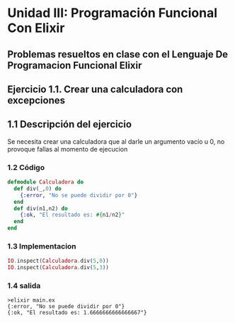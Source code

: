 # Unidad III: Programación Funcional Con Elixir
##  Problemas resueltos en clase con el Lenguaje De Programacion Funcional Elixir
##  Ejercicio 1.1. Crear una calculadora con excepciones
## 1.1 Descripción del ejercicio
Se necesita crear una calculadora que al darle un argumento vacío u 0, no provoque fallas al momento de ejecucion
### 1.2 Código
```elixir
defmodule Calculadora do
  def div(_,0) do
    {:error, "No se puede dividir por 0"}
  end
  def div(n1,n2) do
    {:ok, "El resultado es: #{n1/n2}"
  end
end
```
### 1.3 Implementacion
```elixir
IO.inspect(Calculadora.div(5,0))
IO.inspect(Calculadora.div(5,3))
```
### 1.4 salida
```
>elixir main.ex
{:error, "No se puede dividir por 0"}
{:ok, "El resultado es: 1.6666666666666667"}
```
